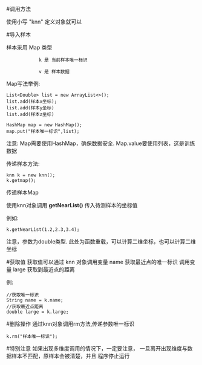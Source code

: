 #调用方法

使用小写 "knn" 定义对象就可以

#导入样本

样本采用 Map 类型
                
                k 是 当前样本唯一标识
                
                v 是 样本数据

Map写法举例:
   
    List<Double> list = new ArrayList<>();
    list.add(样本x坐标);
    list.add(样本y坐标)
    list.add(样本z坐标)
    
    HashMap map = new HashMap();
    map.put("样本唯一标识",list);

注意: Map需要使用HashMap，确保数据安全.
    Map.value要使用列表，这是训练数据

传递样本方法:

    knn k = new knn();
    k.getmap();
    
传递样本Map

使用knn对象调用 **getNearList()** 传入待测样本的坐标值

例如:

    k.getNearList(1.2,2.3,3.4);
    
注意，参数为double类型.
     此处为函数重载，可以计算二维坐标，也可以计算二维坐标

#获取值
获取值可以通过 knn 对象调用变量 name 获取最近点的唯一标识
                   调用变量 large 获取到最近点的距离
                   
例:
    
    //获取唯一标识
    String name = k.name;
    //获取最近点距离
    double large = k.large;
    
    
#删除操作
通过knn对象调用rm方法,传递参数唯一标识
    
    k.rm("样本唯一标识");

    
#特别注意
如果出现多维度调用的情况下，一定要注意，
一旦离开出现维度与数据样本不匹配，原样本会被清楚，并且
程序停止运行